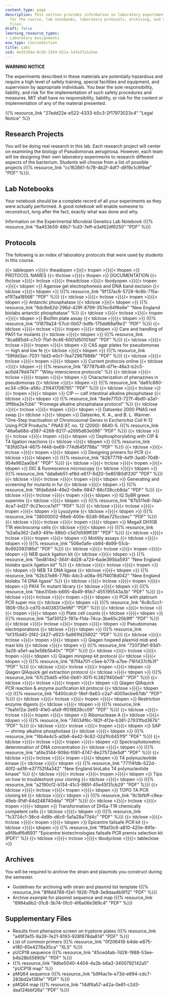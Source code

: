 ```yaml
---
content_type: page
description: This section provides information on laboratory experiments assigned
  for the course, lab notebooks, laboratory protocols, archiving, and supplemental
  files.
draft: false
learning_resource_types:
- Laboratory Assignments
ocw_type: CourseSection
title: Labs
uid: 4e55194a-0c3b-2934-821a-1d3a37a1a3ae
---
```

**WARNING NOTICE**

The experiments described in these materials are potentially hazardous and require a high level of safety training, special facilities and equipment, and supervision by appropriate individuals. You bear the sole responsibility, liability, and risk for the implementation of such safety procedures and measures. MIT shall have no responsibility, liability, or risk for the content or implementation of any of the material presented.

{{% resource_link "27edd22e-e522-4333-b5c3-2f17973023c4" "Legal Notice" %}}

## Research Projects

You will be doing real research in this lab. Each research project will center on examining the biology of Pseudomonas aeruginosa. However, each team will be designing their own laboratory experiments to research different aspects of the bacterium. Students will choose from a list of possible projects ({{% resource_link "cc162861-fc78-4b2f-4df7-d919c1c9f9ae" "PDF" %}}).

## Lab Notebooks

Your notebook should be a complete record of all your experiments as they were actually performed. A good notebook will enable someone to reconstruct, long after the fact, exactly what was done and why.

Information on the Experimental Microbial Genetics Lab Notebook ({{% resource_link "6a453b59-48b7-1cd3-7eff-e3af62df6250" "PDF" %}})

## Protocols

The following is an index of laboratory protocols that were used by students in this course.

{{< tableopen >}}{{< theadopen >}}{{< tropen >}}{{< thopen >}}
PROTOCOL NAMES
{{< thclose >}}{{< thopen >}}
DOCUMENTATION
{{< thclose >}}{{< trclose >}}{{< theadclose >}}{{< tbodyopen >}}{{< tropen >}}{{< tdopen >}}
Agarose gel electrophoresis and DNA band excision
{{< tdclose >}}{{< tdopen >}}
({{% resource_link "9f137ac6-5728-9c6b-715a-e11f7aa18568" "PDF" %}})
{{< tdclose >}}{{< trclose >}}{{< tropen >}}{{< tdopen >}}
Antarctic phosphatase
{{< tdclose >}}{{< tdopen >}}
{{% resource_link "6dc8e62d-296d-429f-8799-357ec64f6e6e" "New England biolabs antarctic phosphatase" %}}
{{< tdclose >}}{{< trclose >}}{{< tropen >}}{{< tdopen >}}
Biofilm plate assay
{{< tdclose >}}{{< tdopen >}}
({{% resource_link "01879a24-57cd-0b07-bdfb-175dd68af9e3" "PDF" %}})
{{< tdclose >}}{{< trclose >}}{{< tropen >}}{{< tdopen >}}
Care and handling of PA01 fur mutants
{{< tdclose >}}{{< tdopen >}}
({{% resource_link "8ca885d4-c7c0-7faf-9c46-6001d50101dd" "PDF" %}})
{{< tdclose >}}{{< trclose >}}{{< tropen >}}{{< tdopen >}}
CAS agar plates for pseudomonas — high and low fe
{{< tdclose >}}{{< tdopen >}}
({{% resource_link "59fdd3ac-7031-1dd3-e0c1-7ea72967988b" "PDF" %}})
{{< tdclose >}}{{< trclose >}}{{< tropen >}}{{< tdopen >}}
Current protocols online
{{< tdclose >}}{{< tdopen >}}
{{% resource_link "87787b46-d71e-48a3-b2c5-ac6d479d4747" "Wiley interscience protocols" %}}
{{< tdclose >}}{{< trclose >}}{{< tropen >}}{{< tdopen >}}
Characterization of phenazines in pseudomonas
{{< tdclose >}}{{< tdopen >}}
({{% resource_link "da61c880-ec34-c90e-a56c-21f441708795" "PDF" %}})
{{< tdclose >}}{{< trclose >}}{{< tropen >}}{{< tdopen >}}
CIP — calf intestinal alkaline phosphotase
{{< tdclose >}}{{< tdopen >}}
{{% resource_link "8ede7703-727f-4bd0-a3a1-3ff8ba2e7cbb" "Promega alkaline phosphatase protocol" %}}
{{< tdclose >}}{{< trclose >}}{{< tropen >}}{{< tdopen >}}
Datsenko 2000 PNAS red swap
{{< tdclose >}}{{< tdopen >}}
Datsenko, K. A., and B. L. Wanner. "One-Step Inactivation of Chromosomal Genes in *Escherichia Coli* K-12 Using PCR Products." *PNAS* 97, no. 12 (2000): 6640-5. ({{% resource_link "46a6a68d-d387-4268-8217-a2695d63e096" "PDF" %}})
{{< tdclose >}}{{< trclose >}}{{< tropen >}}{{< tdopen >}}
Dephosphorylating with CIP & T4 ligation reactions
{{< tdclose >}}{{< tdopen >}}
({{% resource_link "83fd07a4-4675-f448-be69-774d645f798a" "PDF" %}})
{{< tdclose >}}{{< trclose >}}{{< tropen >}}{{< tdopen >}}
Designing primers for PCR
{{< tdclose >}}{{< tdopen >}}
({{% resource_link "628777f8-4d1f-3ad0-70d8-954e982aa0b4" "PDF" %}})
{{< tdclose >}}{{< trclose >}}{{< tropen >}}{{< tdopen >}}
DIC & fluorescence microscopy
{{< tdclose >}}{{< tdopen >}}
({{% resource_link "dda8eb51-ef8d-e617-6d20-5e85180df330" "PDF" %}})
{{< tdclose >}}{{< trclose >}}{{< tropen >}}{{< tdopen >}}
Generating and screening for mutants in fur
{{< tdclose >}}{{< tdopen >}}
({{% resource_link "8fda6dd4-49e2-0e6e-9847-88cf38ccb8da" "PDF" %}})
{{< tdclose >}}{{< trclose >}}{{< tropen >}}{{< tdopen >}}
IQ SyBR green supermix
{{< tdclose >}}{{< tdopen >}}
({{% resource_link "87b511e8-7da1-4ca7-bd27-9c21ecce7a11" "PDF" %}})
{{< tdclose >}}{{< trclose >}}{{< tropen >}}{{< tdopen >}}
Lysozyme
{{< tdclose >}}{{< tdopen >}}
({{% resource_link "38000002-68e6-400e-92d8-96ae725ccbec" "PDF" %}})
{{< tdclose >}}{{< trclose >}}{{< tropen >}}{{< tdopen >}}
MegaX DH10B T1R electrocomp cells
{{< tdclose >}}{{< tdopen >}}
({{% resource_link "b2a6a362-2a93-491e-98b0-c5d7d599ff39" "PDF" %}})
{{< tdclose >}}{{< trclose >}}{{< tropen >}}{{< tdopen >}}
Motility assays
{{< tdclose >}}{{< tdopen >}}
({{% resource_link "506e0afe-cb94-8b99-51cb-8c692083186d" "PDF" %}})
{{< tdclose >}}{{< trclose >}}{{< tropen >}}{{< tdopen >}}
NEB quick ligation kit
{{< tdclose >}}{{< tdopen >}}
{{% resource_link "5ed814e2-364f-4d28-a724-6ade395ba593" "New England biolabs quick ligation kit" %}}
{{< tdclose >}}{{< trclose >}}{{< tropen >}}{{< tdopen >}}
NEB T4 DNA ligase
{{< tdclose >}}{{< tdopen >}}
{{% resource_link "62b37e86-776b-4dc3-a08a-957f4018d042" "New England biolabs T4 DNA ligase" %}}
{{< tdclose >}}{{< trclose >}}{{< tropen >}}{{< tdopen >}}
PA14 Tn mutant library
{{< tdclose >}}{{< tdopen >}}
({{% resource_link "bbe310eb-b665-4b49-85b7-455195543a3b" "PDF" %}})
{{< tdclose >}}{{< trclose >}}{{< tropen >}}{{< tdopen >}}
PCR with platinum PCR super mix
{{< tdclose >}}{{< tdopen >}}
({{% resource_link "6c8c5cc1-1808-05c3-cd70-b4038313e96f" "PDF" %}})
{{< tdclose >}}{{< trclose >}}{{< tropen >}}{{< tdopen >}}
Plate cell counts
{{< tdclose >}}{{< tdopen >}}
({{% resource_link "5af30123-197a-f1da-74ca-3be65c20b9ff" "PDF" %}})
{{< tdclose >}}{{< trclose >}}{{< tropen >}}{{< tdopen >}}
Pseudomonas electroporations
{{< tdclose >}}{{< tdopen >}}
({{% resource_link "bf315d45-2f42-2427-d923-5a961fd25602" "PDF" %}})
{{< tdclose >}}{{< trclose >}}{{< tropen >}}{{< tdopen >}}
Qiagen hispeed plasmid midi and maxi kits
{{< tdclose >}}{{< tdopen >}}
({{% resource_link "72073fef-93d1-3a28-a5e1-aa3e56b5b40c" "PDF" %}})
{{< tdclose >}}{{< trclose >}}{{< tropen >}}{{< tdopen >}}
Qiagen miniprep kit protocol
{{< tdclose >}}{{< tdopen >}}
({{% resource_link "87f4a701-c5ee-b778-a7be-7161437cfb3f" "PDF" %}})
{{< tdclose >}}{{< trclose >}}{{< tropen >}}{{< tdopen >}}
Qiagen QIAquick gel extraction protocol
{{< tdclose >}}{{< tdopen >}}
({{% resource_link "67c25dd5-e10d-0b61-3011-fc3821f400e8" "PDF" %}})
{{< tdclose >}}{{< trclose >}}{{< tropen >}}{{< tdopen >}}
Qiagen QIAquick PCR reaction & enzyme purification kit protocol
{{< tdclose >}}{{< tdopen >}}
({{% resource_link "6400cdc0-18ef-9a63-c2a7-4005ecbe67db" "PDF" %}})
{{< tdclose >}}{{< trclose >}}{{< tropen >}}{{< tdopen >}}
Restriction enzyme digests
{{< tdclose >}}{{< tdopen >}}
({{% resource_link "7ea1e12a-2e65-41e0-afa9-ff018828cc09" "PDF" %}})
{{< tdclose >}}{{< trclose >}}{{< tropen >}}{{< tdopen >}}
Ribonuclease A
{{< tdclose >}}{{< tdopen >}}
({{% resource_link "74034f6c-182f-4f2e-b381-27931fbd367b" "PDF" %}})
{{< tdclose >}}{{< trclose >}}{{< tropen >}}{{< tdopen >}}
SAP — shrimp alkaline phosphotase
{{< tdclose >}}{{< tdopen >}}
({{% resource_link "16b4e4c5-a0b6-4e42-9c82-02d1fc6451f9" "PDF" %}})
{{< tdclose >}}{{< trclose >}}{{< tropen >}}{{< tdopen >}}
Spectrophotometric determination of DNA concentration
{{< tdclose >}}{{< tdopen >}}
({{% resource_link "af4e3144-909d-f081-4747-8e27572de5df" "PDF" %}})
{{< tdclose >}}{{< trclose >}}{{< tropen >}}{{< tdopen >}}
T4 polynucleotide kinase
{{< tdclose >}}{{< tdopen >}}
{{% resource_link "77114fdb-522d-40f2-ad18-e37752f4a342" "New England bioLabs T4 polynucleotide kinase" %}}
{{< tdclose >}}{{< trclose >}}{{< tropen >}}{{< tdopen >}}
Tips on how to troubleshoot your cloning
{{< tdclose >}}{{< tdopen >}}
({{% resource_link "a2190cf2-b134-41c3-985f-45e45f31cb29" "PDF" %}})
{{< tdclose >}}{{< trclose >}}{{< tropen >}}{{< tdopen >}}
TOPO TA PCR cloning kit
{{< tdclose >}}{{< tdopen >}}
({{% resource_link "9c1bfbff-c9ea-49eb-91df-64d248740dda" "PDF" %}})
{{< tdclose >}}{{< trclose >}}{{< tropen >}}{{< tdopen >}}
Transformation of DH5a-T1R chemically competent cells
{{< tdclose >}}{{< tdopen >}}
({{% resource_link "1c3724c1-38cd-4d9b-d6c6-5a1a28a77d4c" "PDF" %}})
{{< tdclose >}}{{< trclose >}}{{< tropen >}}{{< tdopen >}}
Epicentre failsafe PCR kit
{{< tdclose >}}{{< tdopen >}}
{{% resource_link "ff9a13c6-a810-420e-891e-a9f8bdf6d693" "Epicentre biotechnologies failsafe PCR premix selection kit (PDF)" %}}
{{< tdclose >}}{{< trclose >}}{{< tbodyclose >}}{{< tableclose >}}

## Archives

You will be required to archive the strain and plasmids you construct during the semester.

- Guidelines for archiving with strain and plasmid list template ({{% resource_link "8f6d4789-f2e1-1926-7fb8-3e9daa4b9f12" "PDF" %}})
- Archive example for plasmid sequence and map ({{% resource_link "6984a8b2-01c8-3b74-0fc0-4f6a06e369c4" "PDF" %}})

## Supplementary Files

- Results from phenazine screen on tryptone plates ({{% resource_link "a49f3e15-9a39-7e21-8193-928f878da814" "PDF" %}})
- List of common primers ({{% resource_link "0f206418-b4de-e875-e180-65e4276a35ca" "XLS" %}})
- pUCP18 sequence ({{% resource_link "45ced4ab-7d28-1988-53ee-b4b28b55890b" "PDF" %}})
- {{% resource_link "9dbe5040-4404-4a2b-b6a3-3400792142a5" "pUCP18 map" %}}
- pMQ64 sequence ({{% resource_link "b9f4ac1e-e73d-e694-cdc7-283bd2e1381e" "PDF" %}})
- pMQ64 map ({{% resource_link "14df6a57-a42a-0e81-c2d3-daa124bbf26a" "PDF" %}})